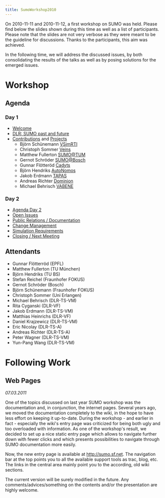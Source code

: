 ```yaml
---
title: SumoWorkshop2010
---
```


On 2010-11-11 and 2010-11-12, a first workshop on SUMO was held. Please
find below the slides shown during this time as well as a list of
participants. Please note that the slides are not very verbose as they
were meant to be the guideline for discussions. Thanks to the
participants, this aim was achieved.

In the following time, we will address the discussed issues, by both
consolidating the results of the talks as well as by posing solutions
for the emerged issues.

# Workshop

## Agenda

### Day 1

- [Welcome](https://sumo.dlr.de/pdf/SUMOWorkshop2010/1_1_Agenda.pdf)
- [DLR: SUMO past and
future](https://sumo.dlr.de/pdf/SUMOWorkshop2010/1_2_IntroSUMO.pdf)
- [Contributions](https://sumo.dlr.de/pdf/SUMOWorkshop2010/1_3_WorkParticipants.pdf)
and
[Projects](https://sumo.dlr.de/pdf/SUMOWorkshop2010/1_4_CurrentProjects.pdf)
  - Björn Schünemann
    [VSimRTI](https://sumo.dlr.de/pdf/SUMOWorkshop2010/BjoernSchuenemannVSimRTI.pdf)
  - Christoph Sommer
    [Veins](https://sumo.dlr.de/pdf/SUMOWorkshop2010/ChristophSommerVeins.pdf)
  - Matthew Fullerton
    [SUMO@TUM](https://sumo.dlr.de/pdf/SUMOWorkshop2010/MatthewFullertonTUM.pdf)
  - Gernot Schröder
    [SUMO@Bosch](https://sumo.dlr.de/pdf/SUMOWorkshop2010/GernotSchroederBosch.pdf)
  - Gunnar Flötteröd
    [Cadyts](https://sumo.dlr.de/pdf/SUMOWorkshop2010/GunnarFloetteroedCadyts.pdf)
  - Björn Hendriks
    [AutoNomos](https://sumo.dlr.de/pdf/SUMOWorkshop2010/BjoernHendriksTUBS.pdf)
  - Jakob Erdmann
    [TAPAS](https://sumo.dlr.de/pdf/SUMOWorkshop2010/JakobErdmannTAPAS.pdf)
  - Andreas Richter
    [Dominion](https://sumo.dlr.de/pdf/SUMOWorkshop2010/AndreasRichterDominion.pdf)
  - Michael Behrisch
    [VABENE](https://sumo.dlr.de/pdf/SUMOWorkshop2010/MichaelBehrischVABENE.pdf)

### Day 2

- [Agenda
Day 2](https://sumo.dlr.de/pdf/SUMOWorkshop2010/2_1_Workshop.pdf)
- [Open
Issues](https://sumo.dlr.de/pdf/SUMOWorkshop2010/2_2_Issues.pdf)
- [Public Relations /
Documentation](https://sumo.dlr.de/pdf/SUMOWorkshop2010/2_3_MarketingPublicity.pdf)
- [Change
Management](https://sumo.dlr.de/pdf/SUMOWorkshop2010/2_4_ChangeManagement.pdf)
- [Simulation
Requirements](https://sumo.dlr.de/pdf/SUMOWorkshop2010/2_5_Simulation.pdf)
- [Closing / Next
Meeting](https://sumo.dlr.de/pdf/SUMOWorkshop2010/2_6_End.pdf)

## Attendants

- Gunnar Flötterröd (EPFL)
- Matthew Fullerton (TU München)
- Björn Hendriks (TU BS)
- Stefan Reichel (Fraunhofer FOKUS)
- Gernot Schröder (Bosch)
- Björn Schünemann (Fraunhofer FOKUS)
- Christoph Sommer (Uni Erlangen)
- Michael Behrisch (DLR-TS-VM)
- Rita Cyganski (DLR-VF)
- Jakob Erdmann (DLR-TS-VM)
- Matthias Heinrichs (DLR-VF)
- Daniel Krajzewicz (DLR-TS-VM)
- Eric Nicolay (DLR-TS-A)
- Andreas Richter (DLR-TS-A)
- Peter Wagner (DLR-TS-VM)
- Yun-Pang Wang (DLR-TS-VM)

# Following Work

## Web Pages

*07.03.2011*

One of the topics discussed on last year SUMO workshop was the
documentation and, in conjunction, the internet pages. Several years
ago, we moved the documentation completely to the wiki, in the hope to
have less effort on keeping it up-to-date. During the workshop - and
earlier in fact - especially the wiki's entry page was criticized for
being both ugly and too overloaded with information. As one of the
workshop's result, we decided to set up a nice static entry page which
allows to navigate further down with fewer clicks and which presents
possibilities to navigate through SUMO documentation more easily.

Now, the new entry page is available at <http://sumo.sf.net>. The
navigation bar at the top points you to all the available support tools
as trac, blog, etc. The links in the central area mainly point you to
the according, old wiki sections.

The current version will be surely modified in the future. Any
comments/advices/something on the contents and/or the presentation are
highly welcome.
